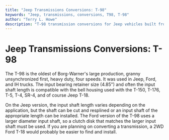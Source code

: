 ```yaml
---
title: "Jeep Transmissions Conversions: T-98"
keywords: "Jeep, transmissions, conversions, T98, T-98"
author: "Terry L. Howe"
description: "T-98 transmission conversions for Jeep vehicles built from 1941 until the present including military, CJ, YJ, TJ, and other models."
---
```

# Jeep Transmissions Conversions: T-98

The T-98 is the oldest of Borg-Warner's large production, granny unsynchronized first, heavy duty, four speeds. It was used in Jeep, Ford, and IH trucks. The input bearing retainer size (4.85") and often the input shaft length is compatible with the bell housing used with the T-150, T-176, T-5, T-4, SR-4, and of course Jeep T-18. 

On the Jeep version, the input shaft length varies depending on the application, but the shaft can be cut and resplined or an input shaft of the appropriate length can be installed. The Ford version of the T-98 uses a larger diameter input shaft, so a clutch disk that matches the larger input shaft must be used. If you are planning on converting a transmission, a 2WD Ford T-18 would probably be easier to find and install.